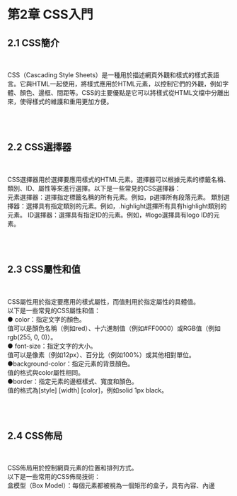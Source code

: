 <h1>第2章 CSS入門</h1>

<h2>2.1 CSS簡介</h2>
<br>
<p>CSS（Cascading Style Sheets）是一種用於描述網頁外觀和樣式的樣式表語言。它與HTML一起使用，將樣式應用於HTML元素，以控制它們的外觀，例如字體、顏色、邊框、間距等。CSS的主要優點是它可以將樣式從HTML文檔中分離出來，使得樣式的維護和重用更加方便。</p>

<br>
<br>
<h2>2.2 CSS選擇器</h2>
<br>
<p>CSS選擇器用於選擇要應用樣式的HTML元素。選擇器可以根據元素的標籤名稱、類別、ID、屬性等來進行選擇。以下是一些常見的CSS選擇器：
<br>
元素選擇器：選擇指定標籤名稱的所有元素。例如，p選擇所有段落元素。
類別選擇器：選擇具有指定類別的元素。例如，.highlight選擇所有具有highlight類別的元素。
ID選擇器：選擇具有指定ID的元素。例如，#logo選擇具有logo ID的元素。
</p>

<br>
<br>
<h2>2.3 CSS屬性和值</h2>
<br>
<p>CSS屬性用於指定要應用的樣式屬性，而值則用於指定屬性的具體值。
<br>
以下是一些常見的CSS屬性和值：
<br>
● color：指定文字的顏色。
<br>
值可以是顏色名稱（例如red）、十六進制值（例如#FF0000）或RGB值（例如rgb(255, 0, 0)）。

<br>
● font-size：指定文字的大小。
<br>
值可以是像素（例如12px）、百分比（例如100%）或其他相對單位。

<br>
●background-color：指定元素的背景顏色。
<br>
值的格式與color屬性相同。

<br>
●border：指定元素的邊框樣式、寬度和顏色。
<br>
值的格式為[style] [width] [color]，例如solid 1px black。
</p>

<br>
<br>
<h2>2.4 CSS佈局</h2>
<br>
<p>CSS佈局用於控制網頁元素的位置和排列方式。
<br>
以下是一些常用的CSS佈局技術：
<br>
盒模型（Box Model）：每個元素都被視為一個矩形的盒子，具有內容、內邊
